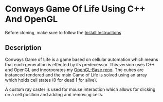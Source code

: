 # Conways Game Of Life Using C++ And OpenGL

Before cloning, make sure to follow the [Install Instructions](https://github.com/Brett-Constantinoff/OpenGL-Base/blob/main/README.md)

## Description

Conways Game of Life is a game based on cellular automation which means that each generation is effected by its predecessor. This version 
uses C++ and OpenGL and incorporates my [OpenGL-Base repo](https://github.com/Brett-Constantinoff/OpenGL-Base). The cubes are instanced rendered and the main Game of Life is solved using an array which holds cell states (0 for dead 1 for alive).


A custom ray caster is used for mouse interaction which allows for clicking on a cell position and adding and removing cells.